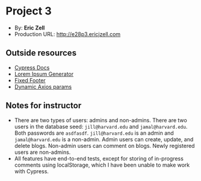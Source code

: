 # Project 3
+ By: **Eric Zell**
+ Production URL: <http://e28p3.ericjzell.com>

## Outside resources
* [Cypress Docs](https://docs.cypress.io/api/commands/click.html#Syntax)
* [Lorem Ipsum Generator](https://www.lipsum.com/)
* [Fixed Footer](https://www.w3schools.com/howto/howto_css_fixed_footer.asp)
* [Dynamic Axios params](https://blog.logrocket.com/how-to-make-http-requests-like-a-pro-with-axios/)

## Notes for instructor
* There are two types of users: admins and non-admins. There are two users in the
database seed: `jill@harvard.edu` and `jamal@harvard.edu`. Both passwords are `asdfasdf`.
`jill@harvard.edu` is an admin and `jamal@harvard.edu` is a non-admin. Admin users
can create, update, and delete blogs. Non-admin users can comment on blogs.
Newly registered users are non-admins.
* All features have end-to-end tests, except for storing of in-progress comments using
localStorage, which I have been unable to make work with Cypress.

